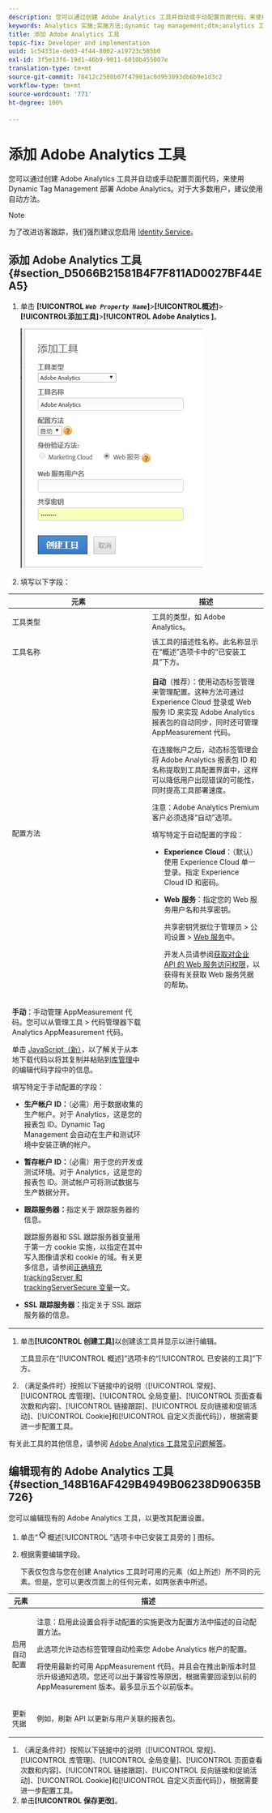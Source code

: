 ```yaml
---
description: 您可以通过创建 Adobe Analytics 工具并自动或手动配置页面代码，来使用 Dynamic Tag Management 部署 Adobe Analytics。对于大多数用户，建议使用自动方法。
keywords: Analytics 实施;实施方法;dynamic tag management;dtm;analytics 工具;属性;工具类型;工具名称;配置方法;analytics premium;evar;事件
title: 添加 Adobe Analytics 工具
topic-fix: Developer and implementation
uuid: 1c54331e-de03-4f44-8002-a19723c585b0
exl-id: 3f5e13f6-19d1-46b9-9011-6010b455007e
translation-type: tm+mt
source-git-commit: 78412c2588b07f47981ac0d953893db6b9e1d3c2
workflow-type: tm+mt
source-wordcount: '771'
ht-degree: 100%

---
```


# 添加 Adobe Analytics 工具

您可以通过创建 Adobe Analytics 工具并自动或手动配置页面代码，来使用 Dynamic Tag Management 部署 Adobe Analytics。对于大多数用户，建议使用自动方法。

>[!NOTE]
>
>为了改进访客跟踪，我们强烈建议您启用 [Identity Service](https://docs.adobe.com/content/help/zh-Hans/id-service/using/home.html)。

## 添加 Adobe Analytics 工具 {#section_D5066B21581B4F7F811AD0027BF44EA5}

1. 单击 **[!UICONTROL *`Web Property Name`*]**>**[!UICONTROL &#x200B;概述&#x200B;]**>**[!UICONTROL &#x200B;添加工具&#x200B;]**>**[!UICONTROL  Adobe Analytics ]**。

   ![](assets/dtm-add-analytics-tool.png)

1. 填写以下字段：

<table id="table_1CFB53FE72E74CCB8CAA5D4E3873D286"> 
 <thead> 
  <tr> 
   <th colname="col1" class="entry"> 元素 </th> 
   <th colname="col2" class="entry"> 描述 </th> 
  </tr> 
 </thead>
 <tbody> 
  <tr> 
   <td colname="col1"> <p>工具类型 </p> </td> 
   <td colname="col2">工具的类型，如 <span class="keyword">Adobe Analytics</span>。 </td> 
  </tr> 
  <tr> 
   <td colname="col1"> <p>工具名称 </p> </td> 
   <td colname="col2">该工具的描述性名称。此名称显示在“<span class="wintitle">概述</span>”选项卡中的“<span class="wintitle">已安装工具</span>”下方。 </td> 
  </tr> 
  <tr> 
   <td colname="col1" morerows="1"> <p>配置方法 </p> </td> 
   <td colname="col2"> <p> <b>自动</b>（推荐）：使用动态标签管理来管理配置。这种方法可通过 <span class="keyword">Experience Cloud</span> 登录或 Web 服务 ID 来实现 <span class="keyword">Adobe Analytics</span> 报表包的自动同步，同时还可管理 AppMeasurement 代码。 </p> <p>在连接帐户之后，动态标签管理会将 <span class="keyword">Adobe Analytics</span> 报表包 ID 和名称提取到工具配置界面中，这样可以降低用户出现错误的可能性，同时提高工具部署速度。 </p> <p> <p>注意：<span class="wintitle">Adobe Analytics Premium</span> 客户必须选择“<span class="keyword">自动</span>”选项。 </p> </p> <p>填写特定于自动配置的字段： </p> 
    <ul id="ul_8D9797B01E444B9C85B862A9F96B447C"> 
     <li id="li_0AC84C1F37B24C658F2178E50ECCC4B0"> <p> <b>Experience Cloud</b>：（默认）使用 <span class="keyword">Experience Cloud</span> 单一登录。指定 Experience Cloud ID 和密码。 </p> </li> 
     <li id="li_6C80468835D04CC09F4AEC46D1300310"> <p><b>Web 服务</b>：指定您的 Web 服务用户名和共享密钥。 </p> <p>共享密钥凭据位于<span class="uicontrol">管理员</span> &gt; <span class="uicontrol">公司设置</span> &gt; <a href="https://docs.adobe.com/content/help/zh-Hans/analytics/admin/company-settings/web-services-admin.html">Web 服务</a>中。 </p> <p>开发人员请参阅<a href="https://marketing.adobe.com/developer/en_US/get-started/enterprise-api/c-get-web-service-access-to-the-enterprise-api">获取对企业 API 的 Web 服务访问权限</a>，以获得有关获取 Web 服务凭据的帮助。 </p> </li> 
    </ul> </td> 
  </tr> 
  <tr> 
   <td colname="col2"> <p> <b>手动</b>：手动管理 AppMeasurement 代码。您可以从<span class="keyword"></span>管理工具<span class="keyword"> &gt; </span>代码管理器<span class="ignoretag"><span class="uicontrol">下载 </span>Analytics<span class="uicontrol"> </span>AppMeasurement</span> 代码。 </p> <p>单击 <a href="https://docs.adobe.com/content/help/zh-Hans/analytics/implementation/js/migrate-from-hcode.html">JavaScript（新）</a>，以了解关于从本地下载代码以将其复制并粘贴到<a href="/help/implement/other/dtm/c-aa-tool/library-management.md">库管理</a>中的<span class="wintitle">编辑代码</span>字段中的信息。 </p> <p>填写特定于手动配置的字段： </p> 
    <ul id="ul_CFB6CE78AEB743EF8B47BAAC42E2DB0A"> 
     <li id="li_5B7046CD95AB416F8C113B381A264D91"> <p><b>生产帐户 ID：</b>（必需）用于数据收集的生产帐户。对于 Analytics，这是您的报表包 ID。Dynamic Tag Management 会自动在生产和测试环境中安装正确的帐户。 </p> </li> 
     <li id="li_14E840FD79A0451BABEDD15DC0584768"> <p><b>暂存帐户 ID：</b>（必需）用于您的开发或测试环境。对于 Analytics，这是您的报表包 ID。测试帐户可将测试数据与生产数据分开。 </p> </li> 
     <li id="li_69E6C6A41F5240E1ABE8ABE0B9D151FC"> <p><b> 跟踪服务器：</b>指定关于 跟踪服务器的信息。 </p> <p><span class="wintitle">跟踪服务器</span>和 <span class="wintitle">SSL 跟踪服务器</span>变量用于第一方 cookie 实施，以指定在其中写入图像请求和 cookie 的域。有关更多信息，请参阅<a href="https://helpx.adobe.com/cn/analytics/kb/determining-data-center.html">正确填充 trackingServer 和 trackingServerSecure 变量</a>一文。 </p> </li> 
     <li id="li_1A7271C68205428F8CA5548A96CACBEC"> <p><b>SSL 跟踪服务器：</b>指定关于 SSL 跟踪服务器的信息。 </p> </li> 
    </ul> </td> 
  </tr> 
 </tbody> 
</table>

1. 单击&#x200B;**[!UICONTROL 创建工具]**&#x200B;以创建该工具并显示以进行编辑。

   工具显示在“[!UICONTROL 概述]”选项卡的“[!UICONTROL 已安装的工具]”下方。

1. （满足条件时）按照以下链接中的说明（[!UICONTROL 常规]、[!UICONTROL 库管理]、[!UICONTROL 全局变量]、[!UICONTROL 页面查看次数和内容]、[!UICONTROL 链接跟踪]、[!UICONTROL 反向链接和促销活动]、[!UICONTROL Cookie]和[!UICONTROL 自定义页面代码]），根据需要进一步配置工具。

有关此工具的其他信息，请参阅 [Adobe Analytics 工具常见问题解答](/help/implement/faq.md)。

## 编辑现有的 Adobe Analytics 工具 {#section_148B16AF429B4949B06238D90635B726}

您可以编辑现有的 Adobe Analytics 工具，以更改其配置设置。

1. 单击“![](assets/settings_gear.png)概述[!UICONTROL ”选项卡中已安装工具旁的 ] 图标。
1. 根据需要编辑字段。

   下表仅包含与您在创建 Analytics 工具时可用的元素（如上所述）所不同的元素。但是，您可以更改页面上的任何元素，如两张表中所述。

<table id="table_2B60CD109CFF4839AB7F91D61125EDFF"> 
 <thead> 
  <tr> 
   <th colname="col1" class="entry"> 元素 </th> 
   <th colname="col2" class="entry"> 描述 </th> 
  </tr> 
 </thead>
 <tbody> 
  <tr> 
   <td colname="col1"> <p>启用自动配置 </p> </td> 
   <td colname="col2"> <p>注意：启用此设置会将手动配置的实施更改为<span class="term">配置方法</span>中描述的自动配置方法。 </p> <p>此选项允许动态标签管理自动检索您 <span class="keyword">Adobe Analytics</span> 帐户的配置。 </p> <p>将使用最新的可用 AppMeasurement 代码，并且会在推出新版本时显示升级通知选项。您还可以出于兼容性等原因，根据需要回滚到以前的 AppMeasurement 版本。最多显示五个以前版本。 </p> </td> 
  </tr> 
  <tr> 
   <td colname="col1"> <p>更新凭据 </p> </td> 
   <td colname="col2"> <p>例如，刷新 API 以更新与用户关联的报表包。 </p> </td> 
  </tr> 
 </tbody> 
</table>

1. （满足条件时）按照以下链接中的说明（[!UICONTROL 常规]、[!UICONTROL 库管理]、[!UICONTROL 全局变量]、[!UICONTROL 页面查看次数和内容]、[!UICONTROL 链接跟踪]、[!UICONTROL 反向链接和促销活动]、[!UICONTROL Cookie]和[!UICONTROL 自定义页面代码]），根据需要进一步配置工具。
1. 单击&#x200B;**[!UICONTROL 保存更改]**。

